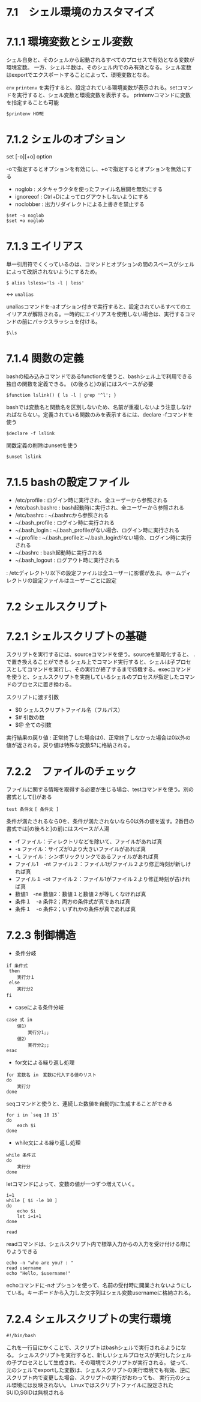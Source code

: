 # 7.1　シェル環境のカスタマイズ
# 7.1.1 環境変数とシェル変数

シェル自身と、そのシェルから起動されるすべてのプロセスで有効となる変数が環境変数。
一方、シェル半数は、そのシェル内でのみ有効となる。シェル変数はexportでエクスポートすることによって、環境変数となる。

`env`
`printenv`
を実行すると、設定されている環境変数が表示される。setコマンドを実行すると、シェル変数と環境変数を表示する。
printenvコマンドに変数を指定することも可能

```
$printenv HOME
```
# 7.1.2 シェルのオプション

set [-o][+o] option

-oで指定するとオプションを有効にし、+oで指定するとオプションを無効にする

- noglob : メタキャラクタを使ったファイル名展開を無効にする
- ignoreeof : Ctrl+Dによってログアウトしないようにする
- noclobber : 出力リダイレクトによる上書きを禁止する

```
$set -o noglob
$set +o noglob
```
# 7.1.3 エイリアス

単一引用符でくくっているのは、コマンドとオプションの間のスペースがシェルによって改訳されないようにするため。

```
$ alias lsless='ls -l | less'
```

<-> `unalias`

unaliasコマンドを-aオプション付きで実行すると、設定されているすべてのエイリアスが解除される。一時的にエイリアスを使用しない場合は、実行するコマンドの前にバックスラッシュを付ける。

```
$\ls
``` 

# 7.1.4 関数の定義

bashの組み込みコマンドであるfunctionを使うと、bashシェル上で利用できる独自の関数を定義できる。 {の後ろと}の前にはスペースが必要

```
$function lslink() { ls -l | grep '^l'; }
```

bashでは変数名と関数名を区別しないため、名前が重複しないよう注意しなければならない。定義されている関数のみを表示するには、declare -fコマンドを使う

```
$declare -f lslink
```

関数定義の削除はunsetを使う

```
$unset lslink
```

# 7.1.5 bashの設定ファイル

- /etc/profile : ログイン時に実行され、全ユーザーから参照される
- /etc/bash.bashrc : bash起動時に実行され、全ユーザーから参照される
- /etc/bashrc : ~/.bashrcから参照される
- ~/.bash_profile : ログイン時に実行される
- ~/.bash_login : ~/.bash_profileがない場合、ログイン時に実行される
- ~/.profile : ~/.bash_profileと~/.bash_loginがない場合、ログイン時に実行される
- ~/.bashrc : bash起動時に実行される
- ~/.bash_logout : ログアウト時に実行される

: /etcディレクトリ以下の設定ファイルは全ユーザーに影響が及ぶ。ホームディレクトリの設定ファイルはユーザーごとに設定

# 7.2 シェルスクリプト

# 7.2.1 シェルスクリプトの基礎

スクリプトを実行するには、sourceコマンドを使う。sourceを簡略化すると、 .で置き換えることができる
シェル上でコマンド実行すると、シェルは子プロセスとしてコマンドを実行し、その実行が終了するまで待機する。execコマンドを使うと、シェルスクリプトを実施しているシェルのプロセスが指定したコマンドのプロセスに置き換わる。

スクリプトに渡す引数 
- $0 シェルスクリプトファイル名（フルパス）
- $# 引数の数
- $@ 全ての引数

実行結果の戻り値 
: 正常終了した場合は0、正常終了しなかった場合は0以外の値が返される。戻り値は特殊な変数$?に格納される。

# 7.2.2　ファイルのチェック

ファイルに関する情報を取得する必要が生じる場合、testコマンドを使う。別の書式として[]がある　


`test 条件文`
`[ 条件文 ] `

条件が満たされるなら0を、条件が満たされないなら0以外の値を返す。2番目の書式では[の後ろと]の前にはスペースが人湯

- -f ファイル：ディレクトリなどを除いて、ファイルがあれば真 
- -s ファイル：サイズが0より大きいファイルがあれば真
- -L ファイル：シンボリックリンクであるファイルがあれば真
- ファイル1　-nt ファイル２：ファイル1がファイル２より修正時刻が新しければ真
- ファイル１ -ot ファイル２：ファイル1がファイル２より修正時刻が古ければ真
- 数値1　-ne 数値2：数値１と数値２が等しくなければ真
- 条件１　-a 条件2；両方の条件式が真であれば真
- 条件１　-o 条件2；いずれかの条件が真であれば真

# 7.2.3 制御構造

- 条件分岐

```
if 条件式
 then 
	実行分１
 else
	実行分2
fi　
```

- caseによる条件分岐


```
case 式 in
	値1）
		実行分1;;
	値2）
		実行分2;;
esac
```

- for文による繰り返し処理

```
for 変数名 in　変数に代入する値のリスト
do
	実行分
done
```

seqコマンドと使うと、連続した数値を自動的に生成することができる

```
for i in `seq 10 15`
do 
	each $i
done
```

- while文による繰り返し処理

```
while 条件式
do
	実行分
done
```

letコマンドによって、変数の値が一つずつ増えていく。

```
i=1
while [ $i -le 10 ]
do
	echo $i
	let i=i+1
done
```

`read`

readコマンドは、シェルスクリプト内で標準入力からの入力を受け付ける際にりようできる

```
echo -n "who are you? : "
read username
echo "Hello, $username!"
```
echoコマンドに-nオプションを使って、名前の受付時に開業されないようにしている。キーボードから入力した文字列はシェル変数usernameに格納される。

# 7.2.4 シェルスクリプトの実行環境

```
#!/bin/bash
```

これを一行目にかくことで、スクリプトはbashシェルで実行されるようになる。
シェルスクリプトを実行すると、新しいシェルプロセスが実行したシェルの子プロセスとして生成され、その環境でスクリプトが実行される。
従って、元のシェルでexportした変数は、シェルスクリプトの実行環境でも有効、逆にスクリプト内で変更した場合、スクリプトの実行がおわっても、
実行元のシェル環境には反映されない。
Linuxではスクリプトファイルに設定されたSUID,SGIDは無視される



